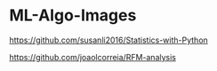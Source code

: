 # ML-Algo-Images


https://github.com/susanli2016/Statistics-with-Python

https://github.com/joaolcorreia/RFM-analysis
